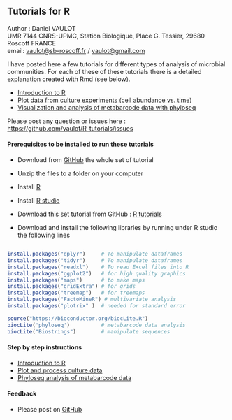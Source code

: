 ## Tutorials for R

Author : Daniel VAULOT  
UMR 7144 CNRS-UPMC, Station Biologique, Place G. Tessier, 29680 Roscoff FRANCE  
email: vaulot@sb-roscoff.fr / vaulot@gmail.com

I have posted here a few tutorials for different types of analysis of microbial communities.  For each of these of these tutorials there is a detailed explanation created with Rmd (see below).

* [Introduction to R](https://github.com/vaulot/R_tutorials/tree/master/introduction)
* [Plot data from culture experiments (cell abundance vs. time)](https://github.com/vaulot/R_tutorials/tree/master/cultures)
* [Visualization and analysis of metabarcode data with phyloseq](https://github.com/vaulot/R_tutorials/tree/master/phyloseq)


Please post any question or issues here : https://github.com/vaulot/R_tutorials/issues

#### Prerequisites to be installed to run these tutorials

* Download from [GitHub](https://github.com/vaulot/R_tutorials/archive/master.zip) the whole set of tutorial 

* Unzip the files to a folder on your computer

* Install [R](https://pbil.univ-lyon1.fr/CRAN/)

* Install [R studio](https://www.rstudio.com/products/rstudio/download/#download)

* Download this set tutorial from GitHub : [R tutorials](https://github.com/vaulot/R_tutorials/archive/master.zip)

* Download and install the following libraries by running under R studio the following lines

```R

install.packages("dplyr")     # To manipulate dataframes
install.packages("tidyr")     # To manipulate dataframes
install.packages("readxl")    # To read Excel files into R
install.packages("ggplot2")   # for high quality graphics
install.packages("maps")      # to make maps
install.packages("gridExtra") # for grids
install.packages("treemap")   # for treemaps
install.packages("FactoMineR") # multivariate analysis
install.packages("plotrix" )  # needed for standard error

source("https://bioconductor.org/biocLite.R")
biocLite('phyloseq')          # metabarcode data analysis
biocLite("Biostrings")        # manipulate sequences
```

#### Step by step instructions

* [Introduction to R](https://vaulot.github.io/tutorials/R_introduction_tutorial.html)
* [Plot and process culture data](https://vaulot.github.io/tutorials/R_tutorial_cultures.html)
* [Phyloseq analysis of metabarcode data](https://vaulot.github.io/tutorials/Phyloseq_tutorial.html)

#### Feedback

* Please post on [GitHub](https://github.com/vaulot/R_tutorials/issues)

